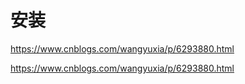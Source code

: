 # 安装
https://www.cnblogs.com/wangyuxia/p/6293880.html

https://www.cnblogs.com/wangyuxia/p/6293880.html




















